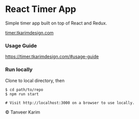# React Timer App

Simple timer app built on top of React and Redux.

[timer.tkarimdesign.com](https://timer.tkarimdesign.com)

### Usage Guide

https://timer.tkarimdesign.com/#usage-guide

### Run locally

Clone to local directory, then

```shell
$ cd path/to/repo
$ npm run start

# Visit http://localhost:3000 on a browser to use locally.
```

&copy; Tanveer Karim
